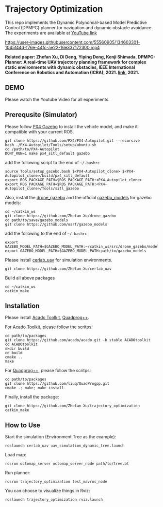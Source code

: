 # Trajectory Optimization
This repo implements the Dynamic Polynomial-based Model Predictive Control (DPMPC) planner for navigation and dynamic obstacle avoidance. The experiments are available at [YouTube link](https://youtu.be/e03kZ8Zh0AI)

https://user-images.githubusercontent.com/55560905/134603301-1045f44d-f76e-44fc-ae22-16e337172300.mp4

**Related paper: Zhefan Xu, Di Deng, Yiping Dong, Kenji Shimada, DPMPC-Planner: A real-time UAV trajectory planning framework for complex static environments with dynamic obstacles, IEEE International Conference on Robotics and Automation (ICRA), 2021. [link](https://arxiv.org/abs/2109.07024), 2021.**

## DEMO
Please watch the Youtube Video for all experiments.

## Prerequsite (Simulator)
Please follow [PX4 Gazebo](https://docs.px4.io/master/en/dev_setup/dev_env_linux_ubuntu.html#ros-gazebo) to install the vehicle model, and make it compatible with your current ROS.
```
git clone https://github.com/PX4/PX4-Autopilot.git --recursive
bash ./PX4-Autopilot/Tools/setup/ubuntu.sh
cd /path/to/PX4-Autopilot
DONT_RUN=1 make px4_sitl_default gazebo
```
add the following script to the end of ```~/.bashrc```
```
source Tools/setup_gazebo.bash $<PX4-Autopilot_clone> $<PX4-Autopilot_clone>/build/px4_sitl_default
export ROS_PACKAGE_PATH=$ROS_PACKAGE_PATH:<PX4-Autopilot_clone>
export ROS_PACKAGE_PATH=$ROS_PACKAGE_PATH:<PX4-Autopilot_clone>/Tools/sitl_gazebo
```

Also, install the [drone_gazebo](https://github.com/Zhefan-Xu/drone_gazebo) and the official [gazebo_models](https://github.com/osrf/gazebo_models) for gazebo models:
```
cd ~/catkin_ws
git clone https://github.com/Zhefan-Xu/drone_gazebo
cd path/to/save/gazebo_models
git clone https://github.com/osrf/gazebo_models
```
add the following to the end of ```~/.bashrc```
```
export GAZEBO_MODEL_PATH=$GAZEBO_MODEL_PATH:~/catkin_ws/src/drone_gazebo/models
export GAZEBO_MODEL_PATH=$GAZEBO_MODEL_PATH:path/to/gazebo_models
```

Please install [cerlab_uav](https://github.com/Zhefan-Xu/cerlab_uav) for simulation environments.
```
git clone https://github.com/Zhefan-Xu/cerlab_uav
```
Build all above packages
```
cd ~/catkin_ws
catkin_make
```

## Installation

Please install [Acado Toolkit](https://acado.github.io/), [Quadprog++](https://github.com/liuq/QuadProgpp).

For  [Acado Toolkit](https://acado.github.io/), please follow the scritps:
```
cd path/to/packages
git clone https://github.com/acado/acado.git -b stable ACADOtoolkit
cd ACADOtoolkit
mkdir build
cd build
cmake ..
make
```
For  [Quadprog++](https://github.com/liuq/QuadProgpp), please follow the scritps:
```
cd path/to/packages
git clone https://github.com/liuq/QuadProgpp.git
cmake .; make; make install
```
Finally, install the package:
```
git clone https://github.com/Zhefan-Xu/trajectory_optimization
catkin_make
```

## How to Use
Start the simulation (Environment Tree as the example):
```
roslaunch cerlab_uav uav_simulation_dynamic_tree.launch 
```
Load map:
```
rosrun octomap_server octomap_server_node path/to/tree.bt
```
Run planner:
```
rosrun trajectory_optimization test_mavros_node
```
You can choose to visualize things in Rviz:
```
roslaunch trajectory_optimization rviz.launch
```
